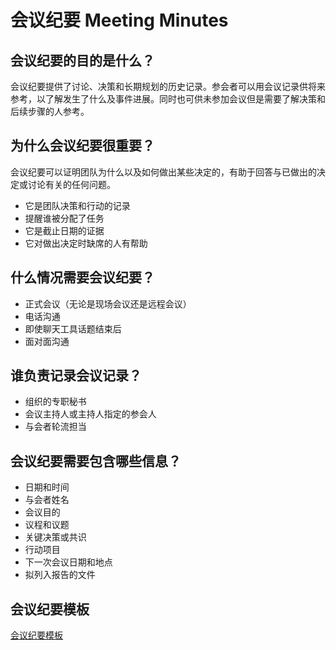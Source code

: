 # 会议纪要 Meeting Minutes

## 会议纪要的目的是什么？

会议纪要提供了讨论、决策和长期规划的历史记录。参会者可以用会议记录供将来参考，以了解发生了什么及事件进展。同时也可供未参加会议但是需要了解决策和后续步骤的人参考。

## 为什么会议纪要很重要？

会议纪要可以证明团队为什么以及如何做出某些决定的，有助于回答与已做出的决定或讨论有关的任何问题。

- 它是团队决策和行动的记录
- 提醒谁被分配了任务
- 它是截止日期的证据
- 它对做出决定时缺席的人有帮助

## 什么情况需要会议纪要？

- 正式会议（无论是现场会议还是远程会议）
- 电话沟通
- 即使聊天工具话题结束后
- 面对面沟通

## 谁负责记录会议记录？

- 组织的专职秘书
- 会议主持人或主持人指定的参会人
- 与会者轮流担当

## 会议纪要需要包含哪些信息？

- 日期和时间
- 与会者姓名
- 会议目的
- 议程和议题
- 关键决策或共识
- 行动项目
- 下一次会议日期和地点
- 拟列入报告的文件

## 会议纪要模板

[会议纪要模板](会议纪要模板.md)

